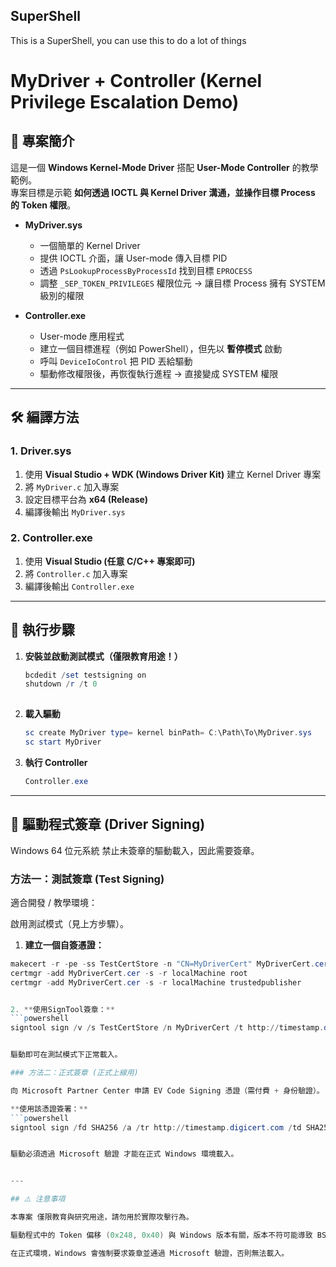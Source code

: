 ## SuperShell
This is a SuperShell, you can use this to do a lot of things

# MyDriver + Controller (Kernel Privilege Escalation Demo)

## 📖 專案簡介
這是一個 **Windows Kernel-Mode Driver** 搭配 **User-Mode Controller** 的教學範例。  
專案目標是示範 **如何透過 IOCTL 與 Kernel Driver 溝通，並操作目標 Process 的 Token 權限**。  

- **MyDriver.sys**  
  - 一個簡單的 Kernel Driver  
  - 提供 IOCTL 介面，讓 User-mode 傳入目標 PID  
  - 透過 `PsLookupProcessByProcessId` 找到目標 `EPROCESS`  
  - 調整 `_SEP_TOKEN_PRIVILEGES` 權限位元 → 讓目標 Process 擁有 SYSTEM 級別的權限  

- **Controller.exe**  
  - User-mode 應用程式  
  - 建立一個目標進程（例如 PowerShell），但先以 **暫停模式** 啟動  
  - 呼叫 `DeviceIoControl` 把 PID 丟給驅動  
  - 驅動修改權限後，再恢復執行進程 → 直接變成 SYSTEM 權限  

---

## 🛠️ 編譯方法

### 1. Driver.sys
1. 使用 **Visual Studio + WDK (Windows Driver Kit)** 建立 Kernel Driver 專案  
2. 將 `MyDriver.c` 加入專案  
3. 設定目標平台為 **x64 (Release)**  
4. 編譯後輸出 `MyDriver.sys`  

### 2. Controller.exe
1. 使用 **Visual Studio (任意 C/C++ 專案即可)**  
2. 將 `Controller.c` 加入專案  
3. 編譯後輸出 `Controller.exe`  

---

## 🚀 執行步驟

1. **安裝並啟動測試模式（僅限教育用途！）**  
   ```powershell
   bcdedit /set testsigning on
   shutdown /r /t 0
  
2. **載入驅動**  
   ```powershell
   sc create MyDriver type= kernel binPath= C:\Path\To\MyDriver.sys
   sc start MyDriver
   
3. **執行 Controller**  
   ```powershell
   Controller.exe


---

## 🔑 驅動程式簽章 (Driver Signing)

Windows 64 位元系統 禁止未簽章的驅動載入，因此需要簽章。

### 方法一：測試簽章 (Test Signing)

適合開發 / 教學環境：

啟用測試模式（見上方步驟）。

1. **建立一個自簽憑證：**
  ```powershell
  makecert -r -pe -ss TestCertStore -n "CN=MyDriverCert" MyDriverCert.cer
  certmgr -add MyDriverCert.cer -s -r localMachine root
  certmgr -add MyDriverCert.cer -s -r localMachine trustedpublisher


2. **使用SignTool簽章：**
  ```powershell
  signtool sign /v /s TestCertStore /n MyDriverCert /t http://timestamp.digicert.com MyDriver.sys


驅動即可在測試模式下正常載入。

### 方法二：正式簽章 (正式上線用)

向 Microsoft Partner Center 申請 EV Code Signing 憑證（需付費 + 身份驗證）。

**使用該憑證簽署：**
  ```powershell
  signtool sign /fd SHA256 /a /tr http://timestamp.digicert.com /td SHA256 /v MyDriver.sys


驅動必須透過 Microsoft 驗證 才能在正式 Windows 環境載入。


---

## ⚠️ 注意事項

本專案 僅限教育與研究用途，請勿用於實際攻擊行為。

驅動程式中的 Token 偏移 (0x248, 0x40) 與 Windows 版本有關，版本不符可能導致 BSOD 藍屏。

在正式環境，Windows 會強制要求簽章並通過 Microsoft 驗證，否則無法載入。
